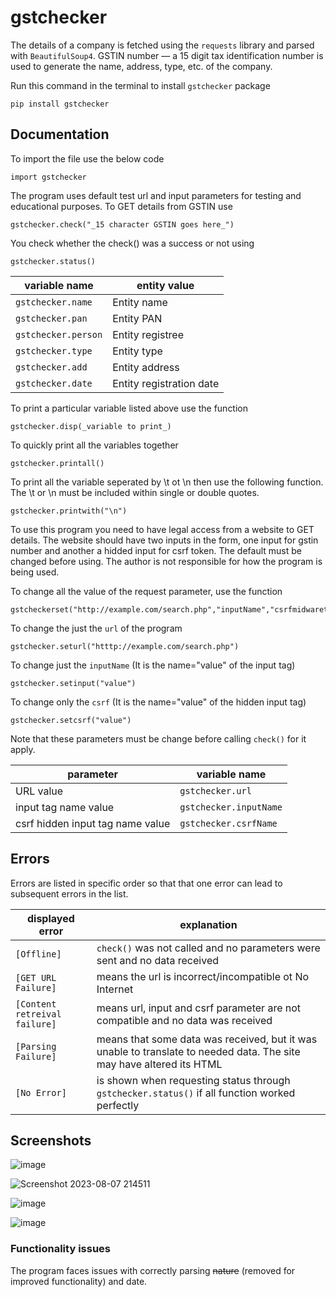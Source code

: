 # gstchecker
The details of a company is fetched using the `requests` library and parsed with `BeautifulSoup4`. GSTIN number — a 15 digit tax identification number is used to generate the name, address, type, etc. of the company.

Run this command in the terminal to install `gstchecker` package

    pip install gstchecker

## Documentation

To import the file use the below code

    import gstchecker


The program uses default test url and input parameters for testing and educational purposes. To GET details from GSTIN use

    gstchecker.check("_15 character GSTIN goes here_")

You check whether the check() was a success or not using

    gstchecker.status()

|  variable name | entity value  |
| ------------ | ------------ |
|  `gstchecker.name` | Entity name  |
| `gstchecker.pan`  | Entity PAN  |
|  `gstchecker.person` |  Entity registree |
|  `gstchecker.type` | Entity type  |
| `gstchecker.add`  | Entity address  |
| `gstchecker.date`  | Entity registration date  |

To print a particular variable listed above use the function

    gstchecker.disp(_variable to print_)

To quickly print all the variables together

    gstchecker.printall()
To print all the variable seperated by \t ot \n then use the following function. The \t or \n must be included within single or double quotes.

    gstchecker.printwith("\n")

To use this program you need to have legal access from a website to GET details. The website should have two inputs in the form, one input for gstin number and another a hidded input for csrf token. The default must be changed before using. The author is not responsible for how the program is being used.

To change all the value of the request parameter, use the function
    
	gstcheckerset("http://example.com/search.php","inputName","csrfmidwaretoken")
To change the just the `url` of the program
    
    gstchecker.seturl("htttp://example.com/search.php")
To change just the `inputName` (It is the name="value" of the input tag)
    
	gstchecker.setinput("value")
To change only the `csrf` (It is the name="value" of the hidden input tag)
    
	gstchecker.setcsrf("value")

Note that these parameters must be change before calling `check()` for it apply.

| parameter  | variable name  |
| ------------ | ------------ |
|  URL value |  `gstchecker.url` |
| input tag name value  |  `gstchecker.inputName` |
| csrf hidden input tag name value  |  `gstchecker.csrfName` |

## Errors

Errors are listed in specific order so that that one error can lead to subsequent errors in the list.

| displayed error  | explanation  |
| ------------ | ------------ |
| `[Offline]`  |  `check()` was not called and no parameters were sent and no data received |
|  `[GET URL Failure]` |  means the url is incorrect/incompatible ot No Internet |
| `[Content retreival failure]`  | means url, input and csrf parameter are not compatible and no data was received  |
|  `[Parsing Failure]` | means that some data was received, but it was unable to translate to needed data. The site may have altered its HTML  |
|  `[No Error]` |  is shown when requesting status through `gstchecker.status()` if all function worked perfectly |

## Screenshots

![image](https://github.com/hariprasath112/gstchecker/assets/96934076/164cfd3b-24ce-49c4-9f02-35c25b3b2b4d)

![Screenshot 2023-08-07 214511](https://github.com/hariprasath112/gstchecker/assets/96934076/9bf7de71-70f3-4499-a7e6-fbb0631abfdb)

![image](https://github.com/hariprasath112/gstchecker/assets/96934076/e1060454-a90b-42f2-91a0-7819ebea7fb7)

![image](https://github.com/hariprasath112/gstchecker/assets/96934076/4ca7c28a-f80c-449d-8cb5-a2ba93bd8e51)

### Functionality issues
The program faces issues with correctly parsing ~~nature~~ (removed for improved functionality) and date. 